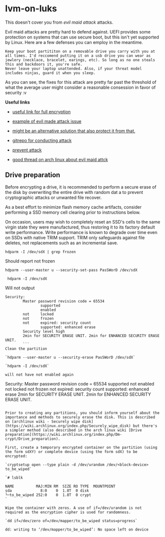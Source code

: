 # lvm-on-luks

This doesn't cover you from *evil maid attack* attacks.

Evil maid attacks are pretty hard to defend against. UEFI provides some protection on systems that can use secure boot, but this isn't yet supported by Linux. Here are a few defenses you can employ in the meantime.

    Keep your boot partititon on a removable drive you carry with you at all times. I'd reccomend putting it on a usb drive you can wear as jewlery (necklace, bracelet, earings, etc). So long as no one steals this and backdoors it, you're safe.
    Never leave your laptop unattended. Also, if your threat model includes ninjas, guard it when you sleep.

As you can see, the fixes for this attack are pretty far past the threshold of what the average user might consider a reasonable consession in favor of security :v

**Useful links**
* [useful link for full encryption](https://gist.github.com/huntrar/e42aee630bee3295b2c671d098c81268)

* [example of evil made attack issue](https://www.schneier.com/blog/archives/2009/10/evil_maid_attac.html)

*  [might be an alternative solution that also protect it from that. ](https://cryptsetup-team.pages.debian.net/cryptsetup/encrypted-boot.html) 

* [gitrepo for conducting attack](https://github.com/nyxxxie/de-LUKS)
* [prevent attack](https://www.wzdftpd.net/blog/implementing-the-evil-maid-attack-on-linux-with-luks.html)
* [good thread on arch linux about evil maid attck](https://bbs.archlinux.org/viewtopic.php?id=87336)

## Drive preparation

Before encrypting a drive, it is recommended to perform a secure erase of the disk by overwriting the entire drive with random dat a to prevent cryptographic attacks or unwanted file recover. 

As a best effort to minimize flash memory cache artifacts, consider performing a SSD memory cell clearing prior to instructions below.

On occasion, users may wish to completely reset an SSD's cells to the same virgin state they were manufactured, thus restoring it to its factory default write performance. Write performance is known to degrade over time even on SSDs with native TRIM support. TRIM only safeguards against file deletes, not replacements such as an incremental save. 

`hdparm -I /dev/sdX | grep frozen`

Should report not frozen 

`hdparm --user-master u --security-set-pass PasSWorD /dev/sdX`

` hdparm -I /dev/sdX`

Will not output 
```
Security:
        Master password revision code = 65534
                supported
                enabled
        not     locked
        not     frozen
        not     expired: security count
                supported: enhanced erase
        Security level high
        2min for SECURITY ERASE UNIT. 2min for ENHANCED SECURITY ERASE UNIT.
        ```
Clean the partition 

`hdparm --user-master u --security-erase PasSWorD /dev/sdX`

`hdparm -I /dev/sdX`

will not have not enabled again

```
Security:
        Master password revision code = 65534
                supported
        not     enabled
        not     locked
        not     frozen
        not     expired: security count
                supported: enhanced erase
        2min for SECURITY ERASE UNIT. 2min for ENHANCED SECURITY ERASE UNIT.
```

Prior to creating any partitions, you should inform yourself about the importance and methods to securely erase the disk. This is described on [archlinux wiki - Securely wipe disk](https://wiki.archlinux.org/index.php/Securely_wipe_disk) but there's a simpler method (also described in the arch linux wiki [Drive preparation](https://wiki.archlinux.org/index.php/Dm-crypt/Drive_preparation). 

First, create a temporary encrypted container on the partition (using the form sdXY) or complete device (using the form sdX) to be encrypted:

`cryptsetup open --type plain -d /dev/urandom /dev/<block-device> to_be_wiped`

`# lsblk

NAME          MAJ:MIN RM  SIZE RO TYPE  MOUNTPOINT
sda             8:0    0  1.8T  0 disk
└─to_be_wiped 252:0    0  1.8T  0 crypt
`

Wipe the container with zeros. A use of if=/dev/urandom is not required as the encryption cipher is used for randomness.

`dd if=/dev/zero of=/dev/mapper/to_be_wiped status=progress`

dd: writing to ‘/dev/mapper/to_be_wiped’: No space left on device


